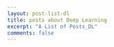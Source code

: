 ```yaml
---
layout: post-list-dl
title: posts about Deep Learning
excerpt: "A List of Posts_DL"
comments: false
---
```

